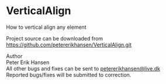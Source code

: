 # VerticalAlign
How to vertical align any element

Project source can be downloaded from<br>
https://github.com/petererikhansen/VerticalAlign.git

Author<br>
Peter Erik Hansen<br>
All other bugs and fixes can be sent to petererikhansen@live.dk<br>
Reported bugs/fixes will be submitted to correction.
